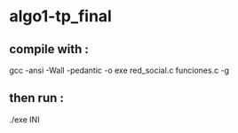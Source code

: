 # algo1-tp_final

## compile with :
gcc -ansi -Wall -pedantic -o exe red_social.c funciones.c -g

## then run :
./exe INI
